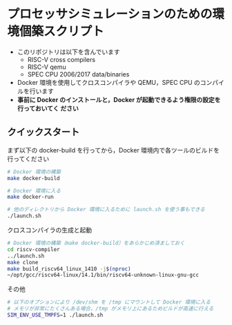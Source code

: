 # プロセッサシミュレーションのための環境個築スクリプト

* このリポジトリは以下を含んでいます
    * RISC-V cross compilers
    * RISC-V qemu
    * SPEC CPU 2006/2017 data/binaries
* Docker 環境を使用してクロスコンパイラや QEMU，SPEC CPU のコンパイルを行います
* __事前に Docker のインストールと，Docker が起動できるよう権限の設定を行っておいてく
ださい__


## クイックスタート
まず以下の docker-build を行ってから，Docker 環境内で各ツールのビルドを行ってください
```bash
# Docker 環境の構築
make docker-build

# Docker 環境に入る
make docker-run

# 他のディレクトリから Docker 環境に入るために launch.sh を使う事もできる
./launch.sh     
```

クロスコンパイラの生成と起動
```bash
# Docker 環境の構築（make docker-build）をあらかじめ済ましておく
cd riscv-compiler
../launch.sh
make clone
make build_riscv64_linux_1410 -j$(nproc)
~/opt/gcc/riscv64-linux/14.1/bin/riscv64-unknown-linux-gnu-gcc
```

その他
```bash
# 以下のオプションにより /dev/shm を /tmp にマウントして Docker 環境に入る
# メモリが非常にたくさんある場合，/tmp がメモリ上にあるためビルドが高速に行える
SIM_ENV_USE_TMPFS=1 ./launch.sh
```


